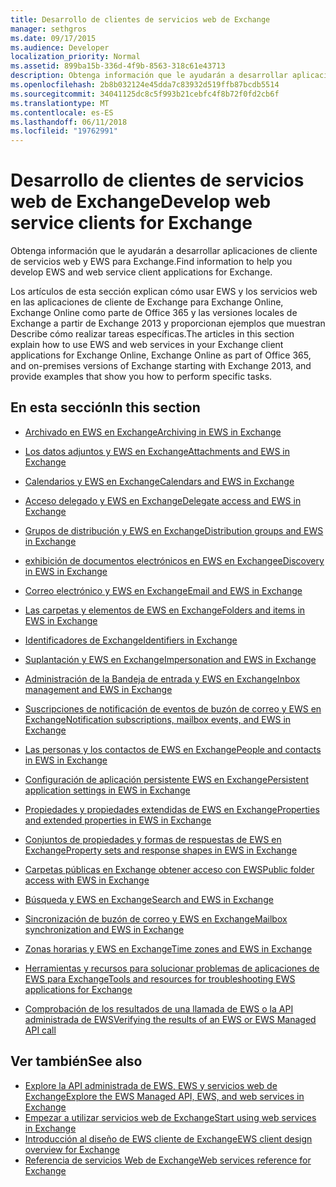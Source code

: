 ```yaml
---
title: Desarrollo de clientes de servicios web de Exchange
manager: sethgros
ms.date: 09/17/2015
ms.audience: Developer
localization_priority: Normal
ms.assetid: 899ba15b-336d-4f9b-8563-318c61e43713
description: Obtenga información que le ayudarán a desarrollar aplicaciones de cliente de servicios web y EWS para Exchange.
ms.openlocfilehash: 2b8b032124e45dda7c83932d519ffb87bcdb5514
ms.sourcegitcommit: 34041125dc8c5f993b21cebfc4f8b72f0fd2cb6f
ms.translationtype: MT
ms.contentlocale: es-ES
ms.lasthandoff: 06/11/2018
ms.locfileid: "19762991"
---
```

# <a name="develop-web-service-clients-for-exchange"></a><span data-ttu-id="eb068-103">Desarrollo de clientes de servicios web de Exchange</span><span class="sxs-lookup"><span data-stu-id="eb068-103">Develop web service clients for Exchange</span></span>

<span data-ttu-id="eb068-104">Obtenga información que le ayudarán a desarrollar aplicaciones de cliente de servicios web y EWS para Exchange.</span><span class="sxs-lookup"><span data-stu-id="eb068-104">Find information to help you develop EWS and web service client applications for Exchange.</span></span>
  
<span data-ttu-id="eb068-105">Los artículos de esta sección explican cómo usar EWS y los servicios web en las aplicaciones de cliente de Exchange para Exchange Online, Exchange Online como parte de Office 365 y las versiones locales de Exchange a partir de Exchange 2013 y proporcionan ejemplos que muestran Describe cómo realizar tareas específicas.</span><span class="sxs-lookup"><span data-stu-id="eb068-105">The articles in this section explain how to use EWS and web services in your Exchange client applications for Exchange Online, Exchange Online as part of Office 365, and on-premises versions of Exchange starting with Exchange 2013, and provide examples that show you how to perform specific tasks.</span></span> 
  
## <a name="in-this-section"></a><span data-ttu-id="eb068-106">En esta sección</span><span class="sxs-lookup"><span data-stu-id="eb068-106">In this section</span></span>

- [<span data-ttu-id="eb068-107">Archivado en EWS en Exchange</span><span class="sxs-lookup"><span data-stu-id="eb068-107">Archiving in EWS in Exchange</span></span>](archiving-in-ews-in-exchange.md)
    
- [<span data-ttu-id="eb068-108">Los datos adjuntos y EWS en Exchange</span><span class="sxs-lookup"><span data-stu-id="eb068-108">Attachments and EWS in Exchange</span></span>](attachments-and-ews-in-exchange.md)
    
- [<span data-ttu-id="eb068-109">Calendarios y EWS en Exchange</span><span class="sxs-lookup"><span data-stu-id="eb068-109">Calendars and EWS in Exchange</span></span>](calendars-and-ews-in-exchange.md)
    
- [<span data-ttu-id="eb068-110">Acceso delegado y EWS en Exchange</span><span class="sxs-lookup"><span data-stu-id="eb068-110">Delegate access and EWS in Exchange</span></span>](delegate-access-and-ews-in-exchange.md)
    
- [<span data-ttu-id="eb068-111">Grupos de distribución y EWS en Exchange</span><span class="sxs-lookup"><span data-stu-id="eb068-111">Distribution groups and EWS in Exchange</span></span>](distribution-groups-and-ews-in-exchange.md)
    
- [<span data-ttu-id="eb068-112">exhibición de documentos electrónicos en EWS en Exchange</span><span class="sxs-lookup"><span data-stu-id="eb068-112">eDiscovery in EWS in Exchange</span></span>](ediscovery-in-ews-in-exchange.md)
    
- [<span data-ttu-id="eb068-113">Correo electrónico y EWS en Exchange</span><span class="sxs-lookup"><span data-stu-id="eb068-113">Email and EWS in Exchange</span></span>](email-and-ews-in-exchange.md)
    
- [<span data-ttu-id="eb068-114">Las carpetas y elementos de EWS en Exchange</span><span class="sxs-lookup"><span data-stu-id="eb068-114">Folders and items in EWS in Exchange</span></span>](folders-and-items-in-ews-in-exchange.md)
    
- [<span data-ttu-id="eb068-115">Identificadores de Exchange</span><span class="sxs-lookup"><span data-stu-id="eb068-115">Identifiers in Exchange</span></span>](ews-identifiers-in-exchange.md)
    
- [<span data-ttu-id="eb068-116">Suplantación y EWS en Exchange</span><span class="sxs-lookup"><span data-stu-id="eb068-116">Impersonation and EWS in Exchange</span></span>](impersonation-and-ews-in-exchange.md)
    
- [<span data-ttu-id="eb068-117">Administración de la Bandeja de entrada y EWS en Exchange</span><span class="sxs-lookup"><span data-stu-id="eb068-117">Inbox management and EWS in Exchange</span></span>](inbox-management-and-ews-in-exchange.md)
    
- [<span data-ttu-id="eb068-118">Suscripciones de notificación de eventos de buzón de correo y EWS en Exchange</span><span class="sxs-lookup"><span data-stu-id="eb068-118">Notification subscriptions, mailbox events, and EWS in Exchange</span></span>](notification-subscriptions-mailbox-events-and-ews-in-exchange.md)
    
- [<span data-ttu-id="eb068-119">Las personas y los contactos de EWS en Exchange</span><span class="sxs-lookup"><span data-stu-id="eb068-119">People and contacts in EWS in Exchange</span></span>](people-and-contacts-in-ews-in-exchange.md)
    
- [<span data-ttu-id="eb068-120">Configuración de aplicación persistente EWS en Exchange</span><span class="sxs-lookup"><span data-stu-id="eb068-120">Persistent application settings in EWS in Exchange</span></span>](persistent-application-settings-in-ews-in-exchange.md)
    
- [<span data-ttu-id="eb068-121">Propiedades y propiedades extendidas de EWS en Exchange</span><span class="sxs-lookup"><span data-stu-id="eb068-121">Properties and extended properties in EWS in Exchange</span></span>](properties-and-extended-properties-in-ews-in-exchange.md)
    
- [<span data-ttu-id="eb068-122">Conjuntos de propiedades y formas de respuestas de EWS en Exchange</span><span class="sxs-lookup"><span data-stu-id="eb068-122">Property sets and response shapes in EWS in Exchange</span></span>](property-sets-and-response-shapes-in-ews-in-exchange.md)
    
- [<span data-ttu-id="eb068-123">Carpetas públicas en Exchange obtener acceso con EWS</span><span class="sxs-lookup"><span data-stu-id="eb068-123">Public folder access with EWS in Exchange</span></span>](public-folder-access-with-ews-in-exchange.md)
    
- [<span data-ttu-id="eb068-124">Búsqueda y EWS en Exchange</span><span class="sxs-lookup"><span data-stu-id="eb068-124">Search and EWS in Exchange</span></span>](search-and-ews-in-exchange.md)
    
- [<span data-ttu-id="eb068-125">Sincronización de buzón de correo y EWS en Exchange</span><span class="sxs-lookup"><span data-stu-id="eb068-125">Mailbox synchronization and EWS in Exchange</span></span>](mailbox-synchronization-and-ews-in-exchange.md)
    
- [<span data-ttu-id="eb068-126">Zonas horarias y EWS en Exchange</span><span class="sxs-lookup"><span data-stu-id="eb068-126">Time zones and EWS in Exchange</span></span>](time-zones-and-ews-in-exchange.md)
    
- [<span data-ttu-id="eb068-127">Herramientas y recursos para solucionar problemas de aplicaciones de EWS para Exchange</span><span class="sxs-lookup"><span data-stu-id="eb068-127">Tools and resources for troubleshooting EWS applications for Exchange</span></span>](tools-and-resources-for-troubleshooting-ews-applications-for-exchange.md)
    
- [<span data-ttu-id="eb068-128">Comprobación de los resultados de una llamada de EWS o la API administrada de EWS</span><span class="sxs-lookup"><span data-stu-id="eb068-128">Verifying the results of an EWS or EWS Managed API call</span></span>](verifying-the-results-of-an-ews-or-ews-managed-api-call.md)
    
## <a name="see-also"></a><span data-ttu-id="eb068-129">Ver también</span><span class="sxs-lookup"><span data-stu-id="eb068-129">See also</span></span>

- [<span data-ttu-id="eb068-130">Explore la API administrada de EWS, EWS y servicios web de Exchange</span><span class="sxs-lookup"><span data-stu-id="eb068-130">Explore the EWS Managed API, EWS, and web services in Exchange</span></span>](explore-the-ews-managed-api-ews-and-web-services-in-exchange.md)     
- [<span data-ttu-id="eb068-131">Empezar a utilizar servicios web de Exchange</span><span class="sxs-lookup"><span data-stu-id="eb068-131">Start using web services in Exchange</span></span>](start-using-web-services-in-exchange.md)  
- [<span data-ttu-id="eb068-132">Introducción al diseño de EWS cliente de Exchange</span><span class="sxs-lookup"><span data-stu-id="eb068-132">EWS client design overview for Exchange</span></span>](ews-client-design-overview-for-exchange.md)  
- [<span data-ttu-id="eb068-133">Referencia de servicios Web de Exchange</span><span class="sxs-lookup"><span data-stu-id="eb068-133">Web services reference for Exchange</span></span>](../web-service-reference/web-services-reference-for-exchange.md)
    

